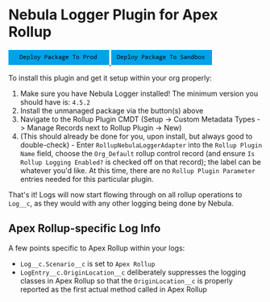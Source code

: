 # Nebula Logger Plugin for Apex Rollup

<a href="https://login.salesforce.com/packaging/installPackage.apexp?p0=04tKf000000sxvjIAA">
  <img alt="Deploy to Salesforce"
       src="../../media/deploy-package-to-prod.png">
</a>

<a href="https://test.salesforce.com/packaging/installPackage.apexp?p0=04tKf000000sxvjIAA">
  <img alt="Deploy to Salesforce Sandbox"
       src="../../media/deploy-package-to-sandbox.png">
</a>

To install this plugin and get it setup within your org properly:

1. Make sure you have Nebula Logger installed! The minimum version you should have is: `4.5.2`
2. Install the unmanaged package via the button(s) above
3. Navigate to the Rollup Plugin CMDT (Setup -> Custom Metadata Types -> Manage Records next to Rollup Plugin -> New)
4. (This should already be done for you, upon install, but always good to double-check) - Enter `RollupNebulaLoggerAdapter` into the `Rollup Plugin Name` field, choose the `Org_Default` rollup control record (and ensure `Is Rollup Logging Enabled?` is checked off on that record); the label can be whatever you'd like. At this time, there are no `Rollup Plugin Parameter` entries needed for this particular plugin.

That's it! Logs will now start flowing through on all rollup operations to `Log__c`, as they would with any other logging being done by Nebula.

## Apex Rollup-specific Log Info

A few points specific to Apex Rollup within your logs:

- `Log__c.Scenario__c` is set to `Apex Rollup`
- `LogEntry__c.OriginLocation__c` deliberately suppresses the logging classes in Apex Rollup so that the `OriginLocation__c` is properly reported as the first actual method called in Apex Rollup
